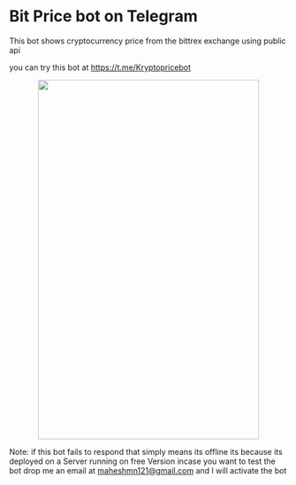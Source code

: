 # Bit Price bot on Telegram
This bot shows cryptocurrency price from the bittrex exchange using public api

you can try this bot at https://t.me/Kryptopricebot
<p align="center"><img src="https://user-images.githubusercontent.com/31410839/59652589-01ac9200-91ac-11e9-9404-459469fcfd6a.gif" width="400" height="650"></p>


Note: if this bot fails to respond that simply means its offline its because its deployed on a Server running on free Version incase you want to test the bot drop me an email at maheshmn121@gmail.com and I will activate the bot
